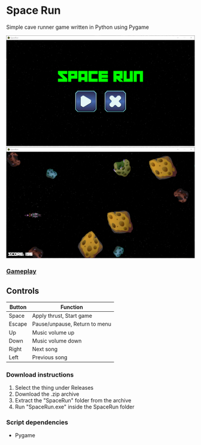 
# Space Run

Simple cave runner game written in Python using Pygame

![Menu](media/menu.png?raw=true)
![Game](media/game.png?raw=true)

### [Gameplay](https://youtu.be/1EnHiAPRfx0)


## Controls

| Button | Function                      |
|--------|-------------------------------|
| Space  | Apply thrust, Start game      |
| Escape | Pause/unpause, Return to menu |
| Up     | Music volume up               |
| Down   | Music volume down             |
| Right  | Next song                     |
| Left   | Previous song                 |


### Download instructions
1. Select the thing under Releases
2. Download the .zip archive
3. Extract the "SpaceRun" folder from the archive
4. Run "SpaceRun.exe" inside the SpaceRun folder

### Script dependencies
* Pygame
